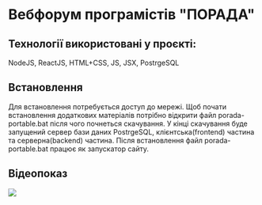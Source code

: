 # Вебфорум програмістів "ПОРАДА"

## Технології використовані у проєкті:
NodeJS, ReactJS, HTML+CSS, JS, JSX, PostrgeSQL

## Встановлення
Для встановлення потребується доступ до мережі. Щоб почати встановлення додаткових матеріалів потрібно відкрити файл porada-portable.bat після чого почнеться скачування. У кінці скачування буде запущений сервер бази даних PostrgeSQL, клієнтська(frontend) частина та серверна(backend) частина. Після встановлення файл porada-portable.bat працює як запускатор сайту.

## Відеопоказ
<img src="https://github.com/Leksiyko/PORADA/blob/main/readme.data/bandicam%202023-07-01%2023-02-56-701.mp4">

